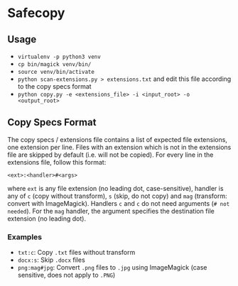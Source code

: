 # Safecopy
## Usage
- `virtualenv -p python3 venv`
- `cp bin/magick venv/bin/`
- `source venv/bin/activate`
- `python scan-extensions.py > extensions.txt` and edit this file according to the copy specs format
- `python copy.py -e <extensions_file> -i <input_root> -o <output_root>` 

## Copy Specs Format
The copy specs / extensions file contains a list of expected file extensions, one extension per line. Files with an extension which is not in the extensions file are skipped by default (i.e. will not be copied). For every line in the extensions file, follow this format:

```
<ext>:<handler>#<args>
```

where `ext` is any file extension (no leading dot, case-sensitive), handler is any of `c` (copy without transform), `s` (skip, do not copy) and `mag` (transform: convert with ImageMagick). Handlers `c` and `c` do not need arguments (`# not needed`). For the `mag` handler, the argument specifies the destination file extension (no leading dot).

### Examples
- `txt:c`: Copy `.txt` files without transform
- `docx:s`: Skip `.docx` files
- `png:mag#jpg`: Convert `.png` files to `.jpg` using ImageMagick (case sensitive, does not apply to `.PNG`)
